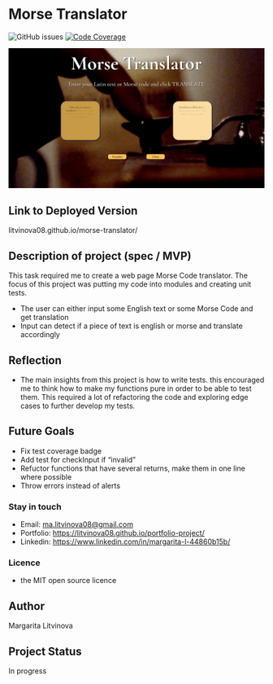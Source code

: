 # Morse Translator

![GitHub issues](https://img.shields.io/github/issues/litvinova08/morse-translator)
[![Code Coverage](https://img.shields.io/codecov/c/github/litvinova08/morse-translator)](https://codecov.io/github/litvinova08/morse-translator)

![project screenshot](./assets/morse.png)

## Link to Deployed Version

litvinova08.github.io/morse-translator/

## Description of project (spec / MVP)

This task required me to create a web page Morse Code translator. The focus of this project was putting my code into modules and creating unit tests.

- The user can either input some English text or some Morse Code and get translation
- Input can detect if a piece of text is english or morse and translate accordingly

## Reflection

- The main insights from this project is how to write tests. this encouraged me to think how to make my functions pure in order to be able to test them. This required a lot of refactoring the code and exploring edge cases to further develop my tests.

## Future Goals

- Fix test coverage badge
- Add test for checkInput if “invalid”
- Refuctor functions that have several returns, make them in one line where possible
- Throw errors instead of alerts

### Stay in touch

- Email: ma.litvinova08@gmail.com
- Portfolio: https://litvinova08.github.io/portfolio-project/
- Linkedin: https://www.linkedin.com/in/margarita-l-44860b15b/

### Licence

- the MIT open source licence

## Author

Margarita Litvinova

## Project Status

In progress
